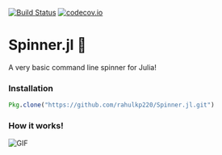 [![Build Status](https://travis-ci.org/rahulkp220/Spinner.jl.svg?branch=master)](https://travis-ci.org/rahulkp220/Spinner.jl)
[![codecov.io](http://codecov.io/github/rahulkp220/Spinner.jl/coverage.svg?branch=master)](http://codecov.io/github/rahulkp220/Spinner.jl?branch=master)

# Spinner.jl :rocket:
A very basic command line spinner for Julia!

### Installation
```julia
Pkg.clone("https://github.com/rahulkp220/Spinner.jl.git")
```

### How it works!
![GIF](http://g.recordit.co/q3jO5VMeSj.gif)

